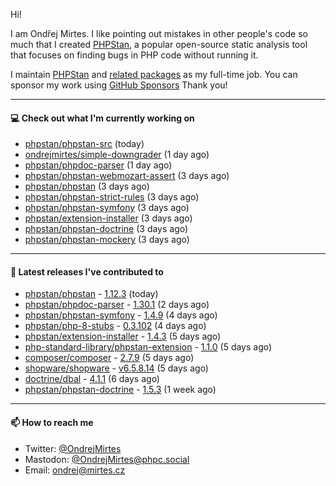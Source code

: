 Hi!

I am Ondřej Mirtes. I like pointing out mistakes in other people's code so much that I created [PHPStan](https://phpstan.org/), a popular open-source static analysis tool that focuses on finding bugs in PHP code without running it.

I maintain [PHPStan](https://github.com/phpstan/phpstan) and [related packages](https://github.com/phpstan/) as my full-time job. You can sponsor my work using [GitHub Sponsors](https://github.com/sponsors/ondrejmirtes) Thank you!

---

#### 💻 Check out what I'm currently working on

- [phpstan/phpstan-src](https://github.com/phpstan/phpstan-src) (today)
- [ondrejmirtes/simple-downgrader](https://github.com/ondrejmirtes/simple-downgrader) (1 day ago)
- [phpstan/phpdoc-parser](https://github.com/phpstan/phpdoc-parser) (1 day ago)
- [phpstan/phpstan-webmozart-assert](https://github.com/phpstan/phpstan-webmozart-assert) (3 days ago)
- [phpstan/phpstan](https://github.com/phpstan/phpstan) (3 days ago)
- [phpstan/phpstan-strict-rules](https://github.com/phpstan/phpstan-strict-rules) (3 days ago)
- [phpstan/phpstan-symfony](https://github.com/phpstan/phpstan-symfony) (3 days ago)
- [phpstan/extension-installer](https://github.com/phpstan/extension-installer) (3 days ago)
- [phpstan/phpstan-doctrine](https://github.com/phpstan/phpstan-doctrine) (3 days ago)
- [phpstan/phpstan-mockery](https://github.com/phpstan/phpstan-mockery) (3 days ago)

---

#### 🔭 Latest releases I've contributed to

- [phpstan/phpstan](https://github.com/phpstan/phpstan) - [1.12.3](https://github.com/phpstan/phpstan/releases/tag/1.12.3) (today)
- [phpstan/phpdoc-parser](https://github.com/phpstan/phpdoc-parser) - [1.30.1](https://github.com/phpstan/phpdoc-parser/releases/tag/1.30.1) (2 days ago)
- [phpstan/phpstan-symfony](https://github.com/phpstan/phpstan-symfony) - [1.4.9](https://github.com/phpstan/phpstan-symfony/releases/tag/1.4.9) (4 days ago)
- [phpstan/php-8-stubs](https://github.com/phpstan/php-8-stubs) - [0.3.102](https://github.com/phpstan/php-8-stubs/releases/tag/0.3.102) (4 days ago)
- [phpstan/extension-installer](https://github.com/phpstan/extension-installer) - [1.4.3](https://github.com/phpstan/extension-installer/releases/tag/1.4.3) (5 days ago)
- [php-standard-library/phpstan-extension](https://github.com/php-standard-library/phpstan-extension) - [1.1.0](https://github.com/php-standard-library/phpstan-extension/releases/tag/1.1.0) (5 days ago)
- [composer/composer](https://github.com/composer/composer) - [2.7.9](https://github.com/composer/composer/releases/tag/2.7.9) (5 days ago)
- [shopware/shopware](https://github.com/shopware/shopware) - [v6.5.8.14](https://github.com/shopware/shopware/releases/tag/v6.5.8.14) (5 days ago)
- [doctrine/dbal](https://github.com/doctrine/dbal) - [4.1.1](https://github.com/doctrine/dbal/releases/tag/4.1.1) (6 days ago)
- [phpstan/phpstan-doctrine](https://github.com/phpstan/phpstan-doctrine) - [1.5.3](https://github.com/phpstan/phpstan-doctrine/releases/tag/1.5.3) (1 week ago)

---

#### 📫 How to reach me

- Twitter: [@OndrejMirtes](https://twitter.com/ondrejmirtes)
- Mastodon: [@OndrejMirtes@phpc.social](https://phpc.social/@OndrejMirtes)
- Email: [ondrej@mirtes.cz](mailto:ondrej@mirtes.cz)
